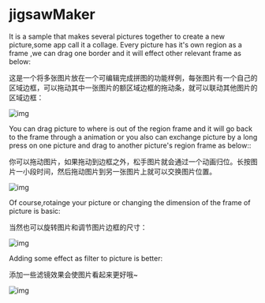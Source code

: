 # jigsawMaker

It is a sample that makes several pictures together to create a new picture,some app call it a collage.
Every picture has it's own region as a frame ,we can drag one border and it will effect other relevant frame  as below:

这是一个将多张图片放在一个可编辑完成拼图的功能样例，每张图片有一个自己的区域边框，可以拖动其中一张图片的额区域边框的拖动条，就可以联动其他图片的区域边框：

 ![img](https://github.com/yishuinanfeng/jigsawMaker/blob/master/gif/%E5%A4%9A%E5%9B%BE%E8%81%94%E5%8A%A8.gif) 
 
  You can drag picture to where is out of the region frame and it will go back to the frame through a animation 
  or you also can exchange picture by a long press on one picture and drag to another picture's region frame as below::
  
  你可以拖动图片，如果拖动到边框之外，松手图片就会通过一个动画归位。长按图片一小段时间，然后拖动图片到另一张图片上就可以交换图片位置。
  
   ![img](https://github.com/yishuinanfeng/jigsawMaker/blob/master/gif/%E5%B0%86%E5%9B%BE%E7%89%87%E6%BB%91%E5%87%BA%E5%8C%BA%E5%9F%9F%E6%9D%BE%E6%89%8B%E5%BC%B9%E7%B0%A7%E5%BC%8F%E5%BD%92%E4%BD%8D.gif) 
   
   
  Of course,rotainge your picture or changing the dimension of the frame of picture is basic:
  
  当然也可以旋转图片和调节图片边框的尺寸：
  
   ![img](https://github.com/yishuinanfeng/jigsawMaker/blob/master/gif/%E4%BA%A4%E6%8D%A2%E5%9B%BE%E7%89%87%E5%92%8C%E6%97%8B%E8%BD%AC.gif) 
   
 
  
  Adding some effect as filter to picture is better:
  
  添加一些滤镜效果会使图片看起来更好哦~
  
   ![img](https://github.com/yishuinanfeng/jigsawMaker/blob/master/gif/%E8%B0%83%E8%BE%B9%E6%A1%86%EF%BC%8C%E6%97%8B%E8%BD%AC%EF%BC%8C%E5%8A%A0%E6%BB%A4%E9%95%9C.gif) 
  

